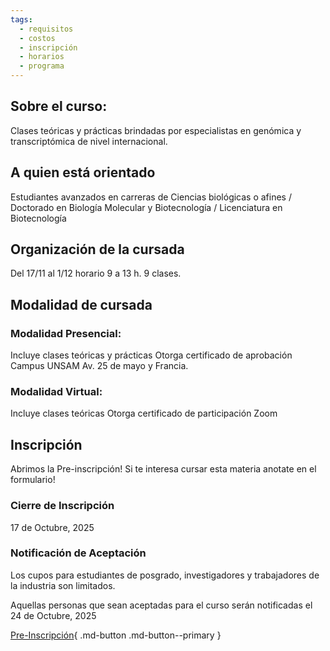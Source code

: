 ```yaml
---
tags:
  - requisitos
  - costos
  - inscripción
  - horarios
  - programa
---
```


## Sobre el curso:

Clases teóricas y prácticas brindadas por especialistas en genómica y transcriptómica de nivel internacional.

## A quien está orientado

Estudiantes avanzados en carreras de Ciencias biológicas o afines / Doctorado en Biología Molecular y Biotecnología / Licenciatura en Biotecnología 

## Organización de la cursada

Del 17/11 al 1/12 horario 9 a 13 h. 9 clases.

## Modalidad de cursada

### Modalidad Presencial: 
Incluye clases teóricas y prácticas
Otorga certificado de aprobación
Campus UNSAM Av. 25 de mayo y Francia. 

### Modalidad Virtual: 
Incluye clases teóricas
Otorga certificado de participación
Zoom


<!--
## Horarios 2do Cuatrimestre 2025 (Presencial)

* **Presencial:** Martes y Jueves 9 a 13hs.

## Asistencia

* **Teóricas:** Asistencia opcional (Recomendable asistir)
* **Prácticas:** Asistencia obligatoria al 80% de los TPs (Hasta 3 ausentes)

## Evaluación

* **Evaluación teórica:**
Un examen hacia el final de la cursada, con recuperatorio. El examen se divide en bloques temáticos que deben ser aprobados por separado. Cada bloque se aprueba con 5.

* **Evaluación práctica:**
Informes de trabajos prácticos y parcialitos. Se aprueban con 5.

* **Promoción:** 
Tener aprobadas todas las instancias evaluatorios y un promedio de todas las instancias evaluatorias (teórico + práctico) con puntaje de 7 o más (ya sea en primera instancia o recuperatorio).

* **Examen Final:**
Instancias evaluatorias aprobadas (Puntaje 5 o mayor) y promedio de las instancias evaluatorias menor a 7.

* **Recursa:**
En caso de no cumplir con requisito de asistencia o instancias evaluatorias no aprobadas.
-->

## Inscripción
Abrimos la Pre-inscripción! Si te interesa cursar esta materia anotate en el formulario! 

### Cierre de Inscripción

17 de Octubre, 2025

### Notificación de Aceptación

Los cupos para estudiantes de posgrado, investigadores y trabajadores de la industria son limitados.

Aquellas personas que sean aceptadas para el curso serán notificadas el 24 de Octubre, 2025


[Pre-Inscripción](https://forms.gle/mE75QMvkMKFnzQxa8){ .md-button .md-button--primary }
